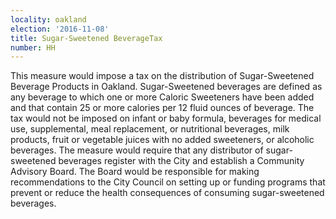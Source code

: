 ```yaml
---
locality: oakland
election: '2016-11-08'
title: Sugar-Sweetened BeverageTax
number: HH
---
```

This measure would impose a tax on the distribution of Sugar-Sweetened Beverage Products in Oakland. Sugar-Sweetened beverages are defined as any beverage to which one or more Caloric Sweeteners have been added and that contain 25 or more calories per 12 fluid ounces of beverage. The tax would not be imposed on infant or baby formula, beverages for medical use, supplemental, meal replacement, or nutritional beverages, milk products, fruit or vegetable juices with no added sweeteners, or alcoholic beverages. The measure would require that any distributor of sugar-sweetened beverages register with the City and establish a Community Advisory Board. The Board would be responsible for making recommendations to the City Council on setting up or funding programs that prevent or reduce the health consequences of consuming sugar-sweetened beverages.

